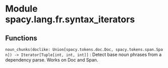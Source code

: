 Module spacy.lang.fr.syntax_iterators
=====================================

Functions
---------

    
`noun_chunks(doclike: Union[spacy.tokens.doc.Doc, spacy.tokens.span.Span]) ‑> Iterator[Tuple[int, int, int]]`
:   Detect base noun phrases from a dependency parse. Works on Doc and Span.